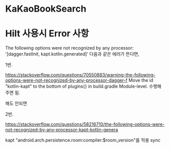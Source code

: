 # KaKaoBookSearch

# Hilt 사용시 Error 사항
The following options were not recognized by any processor: '[dagger.fastInit, kapt.kotlin.generated]'
다음과 같은 에러가 뜬다면,

1번.

https://stackoverflow.com/questions/70550883/warning-the-following-options-were-not-recognized-by-any-processor-dagger-f
Move the id "kotlin-kapt" to the bottom of plugins{} in build.gradle Module-level. 수행해주면 됨.

해도 안되면


2번.

https://stackoverflow.com/questions/58216710/the-following-options-were-not-recognized-by-any-processor-kapt-kotlin-genera

kapt "android.arch.persistence.room:compiler:$room_version"를 적용 sync

